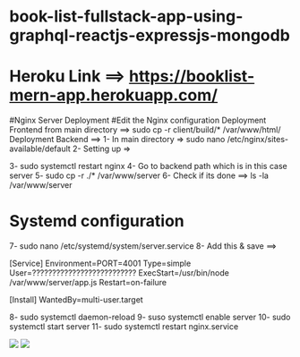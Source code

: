 # book-list-fullstack-app-using-graphql-reactjs-expressjs-mongodb
# Heroku Link ==> https://booklist-mern-app.herokuapp.com/


#Nginx Server Deployment
#Edit the Nginx configuration
Deployment Frontend from main directory   ==> sudo cp -r client/build/* /var/www/html/
Deployment Backend   ==>
1- In main directory =>   sudo nano /etc/nginx/sites-available/default
2- Setting up =>
<!-- server {
        listen 80 default_server;
        listen [::]:80 default_server;

        root /var/www/html;
 
        index index.html index.htm index.nginx-debian.html;

        server_name _;

          location api/ {
            proxy_pass http://127.0.0.1:4001;
            }

        location / {
                try_files $uri $uri/ =404;
           }

        } -->
 3- sudo systemctl restart nginx 
 4- Go to backend path which is in this case server
 5- sudo cp -r ./* /var/www/server
 6- Check if its done ==> ls -la /var/www/server


# Systemd configuration
7- sudo nano /etc/systemd/system/server.service
8- Add this & save ==>

[Service]
Environment=PORT=4001
Type=simple
User=??????????????????????????
ExecStart=/usr/bin/node /var/www/server/app.js
Restart=on-failure

[Install]
WantedBy=multi-user.target


8- sudo systemctl daemon-reload
9- suso systemctl enable server
10- sudo systemctl start server
11- sudo systemctl restart nginx.service





![](readmeImage/1.jpg) 
![](readmeImage/2.jpg) 
